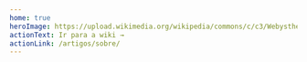```yaml
---
home: true
heroImage: https://upload.wikimedia.org/wikipedia/commons/c/c3/Webysther_20160322_-_Logo_UnB_%28sem_texto%29.svg
actionText: Ir para a wiki →
actionLink: /artigos/sobre/
---
```

